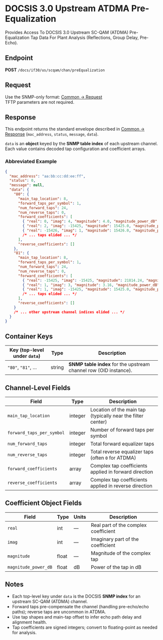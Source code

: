 # DOCSIS 3.0 Upstream ATDMA Pre-Equalization

Provides Access To DOCSIS 3.0 Upstream SC-QAM (ATDMA) Pre-Equalization Tap Data For Plant Analysis (Reflections, Group Delay, Pre-Echo).

## Endpoint

**POST** `/docs/if30/us/scqam/chan/preEqualization`

## Request

Use the SNMP-only format: [Common → Request](../../../common/request.md)  
TFTP parameters are not required.

## Response

This endpoint returns the standard envelope described in [Common → Response](../../../common/response.md) (`mac_address`, `status`, `message`, `data`).

`data` is an **object** keyed by the **SNMP table index** of each upstream channel.  
Each value contains decoded tap configuration and coefficient arrays.

### Abbreviated Example

```json
{
  "mac_address": "aa:bb:cc:dd:ee:ff",
  "status": 0,
  "message": null,
  "data": {
    "80": {
      "main_tap_location": 8,
      "forward_taps_per_symbol": 1,
      "num_forward_taps": 24,
      "num_reverse_taps": 0,
      "forward_coefficients": [
        { "real": 0, "imag": 4, "magnitude": 4.0, "magnitude_power_dB": 12.04 },
        { "real": 2, "imag": -15425, "magnitude": 15425.0, "magnitude_power_dB": 83.76 },
        { "real": -15426, "imag": 1, "magnitude": 15426.0, "magnitude_power_dB": 83.77 }
        /* ... taps elided ... */
      ],
      "reverse_coefficients": []
    },
    "81": {
      "main_tap_location": 8,
      "forward_taps_per_symbol": 1,
      "num_forward_taps": 24,
      "num_reverse_taps": 0,
      "forward_coefficients": [
        { "real": -15425, "imag": -15425, "magnitude": 21814.24, "magnitude_power_dB": 86.77 },
        { "real": 1, "imag": 3, "magnitude": 3.16, "magnitude_power_dB": 10.0 },
        { "real": 1, "imag": -15425, "magnitude": 15425.0, "magnitude_power_dB": 83.76 }
        /* ... taps elided ... */
      ],
      "reverse_coefficients": []
    }
    /* ... other upstream channel indices elided ... */
  }
}
```

## Container Keys

| Key (top-level under `data`) | Type   | Description                                                       |
| ---------------------------- | ------ | ----------------------------------------------------------------- |
| `"80"`, `"81"`, …            | string | **SNMP table index** for the upstream channel row (OID instance). |

## Channel-Level Fields

| Field                     | Type    | Description                                                 |
| ------------------------- | ------- | ----------------------------------------------------------- |
| `main_tap_location`       | integer | Location of the main tap (typically near the filter center) |
| `forward_taps_per_symbol` | integer | Number of forward taps per symbol                           |
| `num_forward_taps`        | integer | Total forward equalizer taps                                |
| `num_reverse_taps`        | integer | Total reverse equalizer taps (often `0` for ATDMA)          |
| `forward_coefficients`    | array   | Complex tap coefficients applied in forward direction       |
| `reverse_coefficients`    | array   | Complex tap coefficients applied in reverse direction       |

## Coefficient Object Fields

| Field                | Type  | Units | Description                          |
| -------------------- | ----- | ----- | ------------------------------------ |
| `real`               | int   | —     | Real part of the complex coefficient |
| `imag`               | int   | —     | Imaginary part of the coefficient    |
| `magnitude`          | float | —     | Magnitude of the complex tap         |
| `magnitude_power_dB` | float | dB    | Power of the tap in dB               |

## Notes

* Each top-level key under `data` is the DOCSIS **SNMP index** for an upstream SC-QAM (ATDMA) channel.
* Forward taps pre-compensate the channel (handling pre-echo/echo paths); reverse taps are uncommon in ATDMA.
* Use tap shapes and main-tap offset to infer echo path delay and alignment health.
* Tap coefficients are signed integers; convert to floating-point as needed for analysis.
